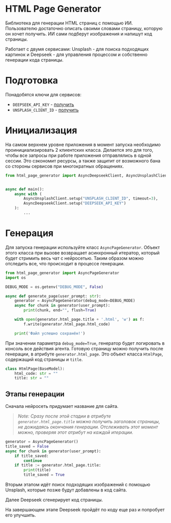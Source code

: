 # HTML Page Generator

Библиотека для генерации HTML страниц с помощью ИИ. Пользователю достаточно описать своими словами страницу, которую он хочет получить. ИИ сами подберут изображения и напишут код страницы.

Работает с двумя сервисами:
Unsplash - для поиска подходящих картинок и Deepseek - для управления процессом и собственно генерации кода страницы.

# Подготовка

Понадобятся ключи для сервисов:

- `DEEPSEEK_API_KEY` - [получить](https://api-docs.deepseek.com/)
- `UNSPLASH_CLIENT_ID` - [получить](https://unsplash.com/developers?ref=buffer-resources)

# Инициализация

На самом верхнем уровне приложения в момент запуска необходимо проинициализировать 2 клиентских класса. Делается это для того, чтобы все запросы при работе приложения отправлялись в одной сессии. Это сэкономит ресурсы, а также защитит от возможного бана со стороны сервисов при многократных обращениях.

```python
from html_page_generator import AsyncDeepseekClient, AsyncUnsplashClient


async def main():
    async with (
        AsyncUnsplashClient.setup("UNSPLASH_CLIENT_ID", timeout=3),
        AsyncDeepseekClient.setup("DEEPSEEK_API_KEY")
    ):
        ...
```

# Генерация

Для запуска генерации используйте класс `AsyncPageGenerator`.
Объект этого класса при вызове возвращает асинхронный итератор, который будет стримить весь чат с нейросетью.
Таким образом можно отследить все, что происходит в процессе генерации.

```python
from html_page_generator import AsyncPageGenerator
import os

DEBUG_MODE = os.getenv("DEBUG_MODE", False)

async def generate_page(user_prompt: str):
    generator = AsyncPageGenerator(debug_mode=DEBUG_MODE)
    async for chunk in generator(user_prompt):
        print(chunk, end="", flush=True)

    with open(generator.html_page.title + '.html', 'w') as f:
        f.write(generator.html_page.html_code)

    print('Файл успешно сохранён!')
```

При значении параметра `debug_mode=True`, генератор будет логировать в консоль все действия агента.
Готовую страницу можно получить после генерации, в атрибуте `generator.html_page`.
Это объект класса `HtmlPage`, содержащий код страницы и `title`.

```python
class HtmlPage(BaseModel):
    html_code: str = ""
    title: str = ""
```

## Этапы генерации

Сначала нейросеть придумает название для сайта.

> *Note: Сразу после этой стадии в атрибуте `generator.html_page.title` можно получить заголовок страницы,
> не дожидаясь окончания генерации. Отслеживать этот момент можно, проверяя этот атрибут на каждой итерации.*

```python
generator = AsyncPageGenerator()
title_saved = False
async for chunk in generator(user_prompt):
    if title_saved:
        continue
    if title := generator.html_page.title:
        print(title)
        title_saved = True
```

Вторым этапом идёт поиск подходящих изображений с помощью Unsplash, которые позже будут добавлены в код сайта.

Далее Deepseek сгенерирует код страницы.

На завершающем этапе Deepseek пройдёт по коду еще раз и попробует его улучшить.
